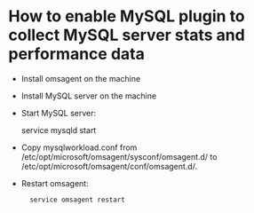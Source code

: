 # How to enable MySQL plugin to collect MySQL server stats and performance data
* Install omsagent on the machine
* Install MySQL server on the machine
* Start MySQL server:

   service mysqld start
* Copy mysqlworkload.conf from /etc/opt/microsoft/omsagent/sysconf/omsagent.d/ to /etc/opt/microsoft/omsagent/conf/omsagent.d/.
* Restart omsagent:
 
		service omsagent restart


